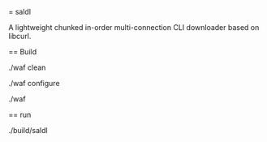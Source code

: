 = saldl

A lightweight chunked in-order multi-connection CLI downloader based on libcurl.

== Build

./waf clean

./waf configure

./waf

== run

./build/saldl
